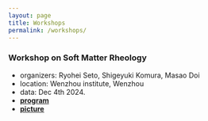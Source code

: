 ```yaml
---
layout: page
title: Workshops
permalink: /workshops/
---
```


### Workshop on Soft Matter Rheology
- organizers: Ryohei Seto, Shigeyuki Komura, Masao Doi
- location: Wenzhou institute, Wenzhou
- data: Dec 4th 2024.
- [**program**](/assets/img/Workshop_on_Soft_Matter_Rheology.jpg)
- [**picture**](/assets/img/photo_WenzhouRheologyWorkshop.jpg)
